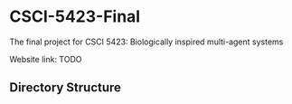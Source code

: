 # CSCI-5423-Final
The final project for CSCI 5423: Biologically inspired multi-agent systems

Website link: TODO

## Directory Structure

